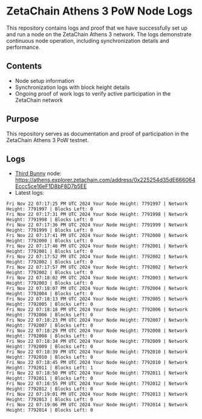 # ZetaChain Athens 3 PoW Node Logs
This repository contains logs and proof that we have successfully set up and run a node on the ZetaChain Athens 3 network. The logs demonstrate continuous node operation, including synchronization details and performance.

## Contents
- Node setup information
- Synchronization logs with block height details
- Ongoing proof of work logs to verify active participation in the ZetaChain network

## Purpose
This repository serves as documentation and proof of participation in the ZetaChain Athens 3 PoW testnet.

## Logs

- [Third Bunny](https://thirdbunny.xyz/) node: https://athens.explorer.zetachain.com/address/0x225254d35dE666064Eccc5ce16eF1D8bF8D7b5EE
- Latest logs:
```
Fri Nov 22 07:17:25 PM UTC 2024 Your Node Height: 7791997 | Network Height: 7791997 | Blocks Left: 0
Fri Nov 22 07:17:31 PM UTC 2024 Your Node Height: 7791998 | Network Height: 7791998 | Blocks Left: 0
Fri Nov 22 07:17:36 PM UTC 2024 Your Node Height: 7791999 | Network Height: 7791999 | Blocks Left: 0
Fri Nov 22 07:17:41 PM UTC 2024 Your Node Height: 7792000 | Network Height: 7792000 | Blocks Left: 0
Fri Nov 22 07:17:46 PM UTC 2024 Your Node Height: 7792001 | Network Height: 7792001 | Blocks Left: 0
Fri Nov 22 07:17:52 PM UTC 2024 Your Node Height: 7792002 | Network Height: 7792002 | Blocks Left: 0
Fri Nov 22 07:17:57 PM UTC 2024 Your Node Height: 7792002 | Network Height: 7792002 | Blocks Left: 0
Fri Nov 22 07:18:02 PM UTC 2024 Your Node Height: 7792003 | Network Height: 7792003 | Blocks Left: 0
Fri Nov 22 07:18:07 PM UTC 2024 Your Node Height: 7792004 | Network Height: 7792004 | Blocks Left: 0
Fri Nov 22 07:18:13 PM UTC 2024 Your Node Height: 7792005 | Network Height: 7792005 | Blocks Left: 0
Fri Nov 22 07:18:18 PM UTC 2024 Your Node Height: 7792006 | Network Height: 7792006 | Blocks Left: 0
Fri Nov 22 07:18:23 PM UTC 2024 Your Node Height: 7792007 | Network Height: 7792007 | Blocks Left: 0
Fri Nov 22 07:18:29 PM UTC 2024 Your Node Height: 7792008 | Network Height: 7792008 | Blocks Left: 0
Fri Nov 22 07:18:34 PM UTC 2024 Your Node Height: 7792009 | Network Height: 7792009 | Blocks Left: 0
Fri Nov 22 07:18:39 PM UTC 2024 Your Node Height: 7792010 | Network Height: 7792010 | Blocks Left: 0
Fri Nov 22 07:18:45 PM UTC 2024 Your Node Height: 7792010 | Network Height: 7792011 | Blocks Left: 1
Fri Nov 22 07:18:50 PM UTC 2024 Your Node Height: 7792011 | Network Height: 7792011 | Blocks Left: 0
Fri Nov 22 07:18:55 PM UTC 2024 Your Node Height: 7792012 | Network Height: 7792012 | Blocks Left: 0
Fri Nov 22 07:19:01 PM UTC 2024 Your Node Height: 7792013 | Network Height: 7792013 | Blocks Left: 0
Fri Nov 22 07:19:06 PM UTC 2024 Your Node Height: 7792014 | Network Height: 7792014 | Blocks Left: 0
```
